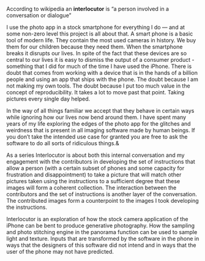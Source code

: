 According to wikipedia an **interlocutor** is “a person involved in a conversation or dialogue”

I use the photo app in a stock smartphone for everything I do — and at some non-zero level this project is all about that. A smart phone is a basic tool of modern life. They contain the most used cameras in history. We buy them for our children because they need them. When the smartphone breaks it disrupts our lives. In spite of the fact that these devices are so central to our lives it is easy to dismiss the output of a consumer product - something that I did for much of the time I have used the iPhone. There is doubt that comes from working with a device that is in the hands of a billion people and using an app that ships with the phone. The doubt because I am not making my own tools. The doubt because I put too much value in the concept of reproducibility. It takes a lot to move past that point. Taking pictures every single day helped.

In the way of all things familiar we accept that they behave in certain ways while ignoring how our lives now bend around them. I have spent many years of my life exploring the edges of the photo app for the glitches and weirdness that is present in all imaging software made by human beings. If you don’t take the intended use case for granted you are free to ask the software to do all sorts of ridiculous things.&

As a series Interlocutor is about both this internal conversation and my engagement with the contributors in developing the set of instructions that allow a person (with a certain subset of phones and some capacity for frustration and disappointment) to take a picture that will match other pictures taken using the instructions to a sufficient degree that these images will form a coherent collection. The interaction between the contributors and the set of instructions is another layer of the conversation. The contributed images form a counterpoint to the images I took developing the instructions.

Interlocutor is an exploration of how the stock camera application of the iPhone can be bent to produce generative photography.  How the sampling and photo stitching engine in the panorama function can be used to sample light and texture. Inputs that are transformed by the software in the phone in ways that the designers of this software did not intend and in ways that the user of the phone may not have predicted.